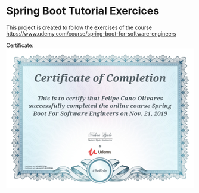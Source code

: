 Spring Boot Tutorial Exercices
========

This project is created to follow the exercises of the course https://www.udemy.com/course/spring-boot-for-software-engineers


Certificate:
![Certificate of Completion](UC-REZFZFML.jpg)

